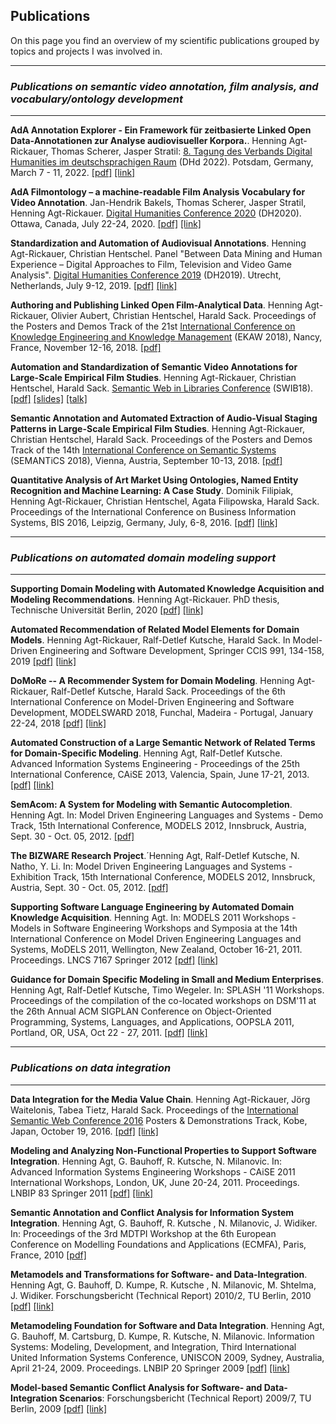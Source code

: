 ## Publications

On this page you find an overview of my scientific publications grouped by topics and projects I was involved in.

---
### *Publications on semantic video annotation, film analysis, and vocabulary/ontology development*
---

**AdA Annotation Explorer - Ein Framework für zeitbasierte Linked Open Data-Annotationen zur Analyse audiovisueller Korpora.**. Henning Agt-Rickauer, Thomas Scherer, Jasper Stratil: [8. Tagung des Verbands Digital Humanities im deutschsprachigen Raum](https://www.dhd2022.de/) (DHd 2022). Potsdam, Germany, March 7 - 11, 2022. [[pdf]](dhd2022.pdf) [[link]](https://zenodo.org/record/6328163)


**AdA Filmontology – a machine-readable Film Analysis Vocabulary for Video Annotation**. Jan-Hendrik Bakels, Thomas Scherer, Jasper Stratil, Henning Agt-Rickauer. [Digital Humanities Conference 2020](https://dh2020.adho.org/) (DH2020). Ottawa, Canada, July 22-24, 2020. [[pdf]](dh2020.pdf) [[link]](https://dh2020.adho.org/wp-content/uploads/2020/07/488_AdAFilmontologyamachinereadableFilmAnalysisVocabularyforVideoAnnotation.html)

**Standardization and Automation of Audiovisual Annotations**. Henning Agt-Rickauer, Christian Hentschel. Panel "Between Data Mining and Human Experience – Digital Approaches to Film, Television and Video Game Analysis". [Digital Humanities Conference 2019](https://dh2019.adho.org/) (DH2019). Utrecht, Netherlands, July 9-12, 2019. [[pdf]](dh2019.pdf) [[link]](https://dataverse.nl/dataset.xhtml?persistentId=doi:10.34894/M2NQMI)

**Authoring and Publishing Linked Open Film-Analytical Data**. Henning Agt-Rickauer, Olivier Aubert, Christian Hentschel, Harald Sack. Proceedings of the Posters and Demos Track of the 21st [International Conference on Knowledge Engineering and Knowledge Management](https://project.inria.fr/ekaw2018/) (EKAW 2018), Nancy, France, November 12-16, 2018. [[pdf]](ekaw2018.pdf)

**Automation and Standardization of Semantic Video Annotations for Large-Scale Empirical Film Studies**. Henning Agt-Rickauer, Christian Hentschel, Harald Sack. [Semantic Web in Libraries Conference](http://swib.org/swib18/) (SWIB18). [[pdf]](swib2018.pdf) [[slides]](https://swib.org/swib18/slides/2_hentschel_automation-and-standardization.pdf) [[talk]](https://youtu.be/S1_ssiTeXjo)

**Semantic Annotation and Automated Extraction of Audio-Visual Staging Patterns in Large-Scale Empirical Film Studies**. Henning Agt-Rickauer, Christian Hentschel, Harald Sack. Proceedings of the Posters and Demos Track of the 14th [International Conference on Semantic Systems](https://2018.semantics.cc/) (SEMANTiCS 2018), Vienna, Austria, September 10-13, 2018. [[pdf]](semantics2018.pdf)

**Quantitative Analysis of Art Market Using Ontologies, Named Entity Recognition and Machine Learning: A Case Study**. Dominik Filipiak, Henning Agt-Rickauer, Christian Hentschel, Agata Filipowska, Harald Sack. Proceedings of the International Conference on Business Information Systems, BIS 2016, Leipzig, Germany, July, 6-8, 2016. [[pdf]](bis2016.pdf) [[link]](https://link.springer.com/chapter/10.1007/978-3-319-39426-8_7)

---
### *Publications on automated domain modeling support*
---

**Supporting Domain Modeling with Automated Knowledge Acquisition and Modeling Recommendations**. Henning Agt-Rickauer. PhD thesis, Technische Universität Berlin, 2020 [[pdf]](phd_thesis2020.pdf) [[link]](https://depositonce.tu-berlin.de/handle/11303/10700)

**Automated Recommendation of Related Model Elements for Domain Models**. Henning Agt-Rickauer, Ralf-Detlef Kutsche, Harald Sack. In Model-Driven Engineering and Software Development, Springer CCIS 991, 134-158, 2019 [[pdf]](ccis2019.pdf) [[link]](https://link.springer.com/chapter/10.1007/978-3-030-11030-7_7)

**DoMoRe -- A Recommender System for Domain Modeling**. Henning Agt-Rickauer, Ralf-Detlef Kutsche, Harald Sack. Proceedings of the 6th International Conference on Model-Driven Engineering and Software Development, MODELSWARD 2018, Funchal, Madeira - Portugal, January 22-24, 2018 [[pdf]](modelsward2018.pdf) [[link]](https://www.scitepress.org/Link.aspx?doi=10.5220/0006555700710082)

**Automated Construction of a Large Semantic Network of Related Terms for Domain-Specific Modeling**. Henning Agt, Ralf-Detlef Kutsche. Advanced Information Systems Engineering - Proceedings of the 25th International Conference, CAiSE 2013, Valencia, Spain, June 17-21, 2013. [[pdf]](caise2013.pdf) [[link]](https://link.springer.com/chapter/10.1007/978-3-642-38709-8_39)

**SemAcom: A System for Modeling with Semantic Autocompletion**. Henning Agt. In: Model Driven Engineering Languages and Systems - Demo Track, 15th International Conference, MODELS 2012, Innsbruck, Austria, Sept. 30 - Oct. 05, 2012. [[pdf]](models2012.pdf)

**The BIZWARE Research Project**.´Henning Agt, Ralf-Detlef Kutsche, N. Natho, Y. Li. In: Model Driven Engineering Languages and Systems - Exhibition Track, 15th International Conference, MODELS 2012, Innsbruck, Austria, Sept. 30 - Oct. 05, 2012. [[pdf]](bizware2012.pdf)

**Supporting Software Language Engineering by Automated Domain Knowledge Acquisition**. Henning Agt. In: MODELS 2011 Workshops - Models in Software Engineering Workshops and Symposia at the 14th International Conference on Model Driven Engineering Languages and Systems, MoDELS 2011, Wellington, New Zealand, October 16-21, 2011. Proceedings. LNCS 7167 Springer 2012 [[pdf]](models2011.pdf) [[link]](https://www.springerprofessional.de/en/supporting-software-language-engineering-by-automated-domain-kno/3874954)

**Guidance for Domain Specific Modeling in Small and Medium Enterprises**. Henning Agt, Ralf-Detlef Kutsche, Timo Wegeler. In: SPLASH '11 Workshops. Proceedings of the compilation of the co-located workshops on DSM'11 at the 26th Annual ACM SIGPLAN Conference on Object-Oriented Programming, Systems, Languages, and Applications, OOPSLA 2011, Portland, OR, USA, Oct 22 - 27, 2011. [[pdf]](splash2011.pdf) [[link]](https://dl.acm.org/doi/10.1145/2095050.2095062)

---
### *Publications on data integration*
---

**Data Integration for the Media Value Chain**. Henning Agt-Rickauer, Jörg Waitelonis, Tabea Tietz, Harald Sack. Proceedings of the [International Semantic Web Conference 2016](https://iswc2016.semanticweb.org/) Posters & Demonstrations Track, Kobe, Japan, October 19, 2016. [[pdf]](iswc2016.pdf) [[link]](http://ceur-ws.org/Vol-1690/)

**Modeling and Analyzing Non-Functional Properties to Support Software Integration**. Henning Agt, G. Bauhoff, R. Kutsche, N. Milanovic. In: Advanced Information Systems Engineering Workshops - CAiSE 2011 International Workshops, London, UK, June 20-24, 2011. Proceedings. LNBIP 83 Springer 2011 [[pdf]](caise2011.pdf) [[link]](https://link.springer.com/chapter/10.1007/978-3-642-22056-2_15)

**Semantic Annotation and Conflict Analysis for Information System Integration**. Henning Agt, G. Bauhoff, R. Kutsche , N. Milanovic, J. Widiker. In: Proceedings of the 3rd MDTPI Workshop at the 6th European Conference on Modelling Foundations and Applications (ECMFA), Paris, France, 2010 [[pdf]](ecmfa2010.pdf)

**Metamodels and Transformations for Software- and Data-Integration**. Henning Agt, G. Bauhoff, D. Kumpe, R. Kutsche , N. Milanovic, M. Shtelma, J. Widiker. Forschungsbericht (Technical Report) 2010/2, TU Berlin, 2010 [[pdf]](tu_report2010.pdf) [[link]](https://depositonce.tu-berlin.de/handle/11303/11351)

**Metamodeling Foundation for Software and Data Integration**. Henning Agt, G. Bauhoff, M. Cartsburg, D. Kumpe, R. Kutsche, N. Milanovic. Information Systems: Modeling, Development, and Integration, Third International United Information Systems Conference, UNISCON 2009, Sydney, Australia, April 21-24, 2009. Proceedings. LNBIP 20 Springer 2009 [[pdf]](uniscon2009.pdf) [[link]](https://link.springer.com/chapter/10.1007/978-3-642-01112-2_34)

**Model-based Semantic Conflict Analysis for Software- and Data-Integration Scenarios**: Forschungsbericht (Technical Report) 2009/7, TU Berlin, 2009 [[pdf]](tu_report2009.pdf) [[link]](https://depositonce.tu-berlin.de/handle/11303/11370)

